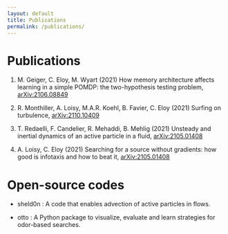 ```yaml
---
layout: default
title: Publications
permalink: /publications/
---
```


# Publications

1. M. Geiger, C. Eloy, M. Wyart (2021) How memory architecture affects learning in a simple POMDP: the two-hypothesis testing problem, <a href="https://arxiv.org/abs/2106.08849">arXiv:2106.08849</a>

2. R. Monthiller, A. Loisy, M.A.R. Koehl, B. Favier, C. Eloy (2021) Surfing on turbulence, <a href="https://arxiv.org/abs/2110.10409">arXiv:2110.10409</a>

3. T. Redaelli, F. Candelier, R. Mehaddi, B. Mehlig (2021) Unsteady and inertial dynamics of an active particle in a fluid, <a href="https://arxiv.org/abs/2105.01408">arXiv:2105.01408</a>

4. A. Loisy, C. Eloy (2021) Searching for a source without gradients: how good is infotaxis and how to beat it, <a href="https://arxiv.org/abs/2112.10861">arXiv:2105.01408</a>


# Open-source codes

* sheld0n <a href="http://github.com/c0pep0d/sheld0n" title="Github: sheld0n"><span class="icon-github-circled"></span></a>: A code that enables advection of active particles in flows.

* otto <a href="http://github.com/c0pep0d/otto" title="Github: otto"><span class="icon-github-circled"></span></a>: A Python package to visualize, evaluate and learn strategies for odor-based searches.



